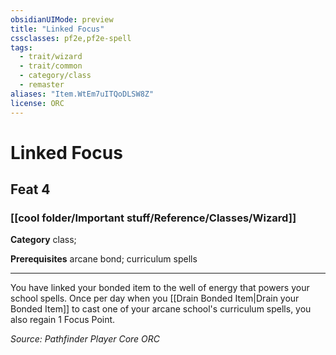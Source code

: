 ```yaml
---
obsidianUIMode: preview
title: "Linked Focus"
cssclasses: pf2e,pf2e-spell
tags:
  - trait/wizard
  - trait/common
  - category/class
  - remaster
aliases: "Item.WtEm7uITQoDLSW8Z"
license: ORC
---
```

# Linked Focus
## Feat 4
### [[cool folder/Important stuff/Reference/Classes/Wizard]]

**Category** class; 



**Prerequisites** arcane bond; curriculum spells
* * *
You have linked your bonded item to the well of energy that powers your school spells. Once per day when you [[Drain Bonded Item|Drain your Bonded Item]] to cast one of your arcane school's curriculum spells, you also regain 1 Focus Point.

*Source: Pathfinder Player Core*
*ORC*